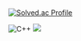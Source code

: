 #

[![Solved.ac Profile](http://mazassumnida.wtf/api/v2/generate_badge?boj=hubram)](https://solved.ac/hubram/)

![C++](https://img.shields.io/badge/C++-00599C.svg?&style=for-the-badge&logo=#00599C&logoColor=white)
<img src="https://img.shields.io/badge/C++-20232a.svg?style=for-the-badge&logo=C++&logoColor=61DAFB" />
